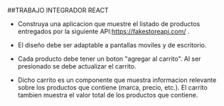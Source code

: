 ##TRABAJO INTEGRADOR REACT

- Construya una aplicacion que muestre el listado de productos entregados por la siguiente API:https://fakestoreapi.com/ .

- El diseño debe ser adaptable a pantallas moviles y de escritorio.

- Cada producto debe tener un boton "agregar al carrito". Al ser presionado se debe actualizar el carrito.

- Dicho carrito es un componente que muestra informacion relevante sobre los productos que contiene (marca, precio, etc.). El carrito tambien muestra el valor total de los productos que contiene.






